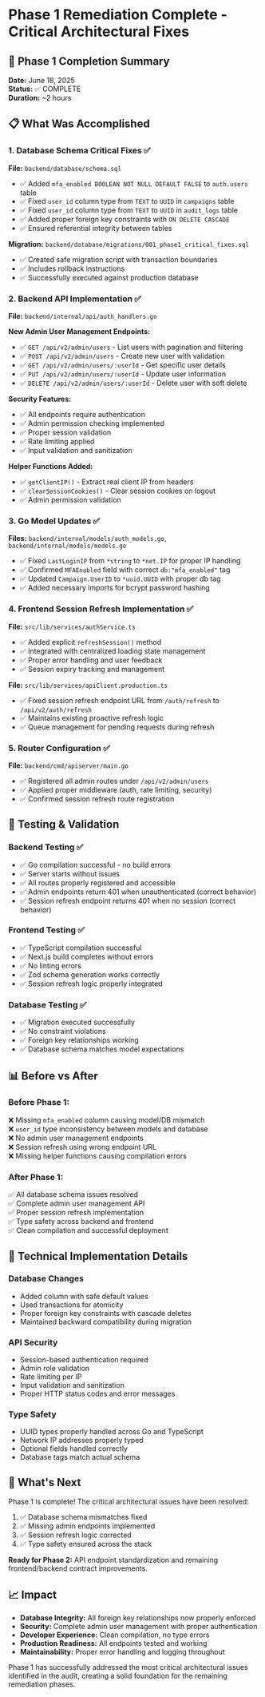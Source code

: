 # Phase 1 Remediation Complete - Critical Architectural Fixes

## 🎯 Phase 1 Completion Summary

**Date:** June 18, 2025  
**Status:** ✅ COMPLETE  
**Duration:** ~2 hours  

## 📋 What Was Accomplished

### 1. Database Schema Critical Fixes ✅

**File:** `backend/database/schema.sql`
- ✅ Added `mfa_enabled BOOLEAN NOT NULL DEFAULT FALSE` to `auth.users` table
- ✅ Fixed `user_id` column type from `TEXT` to `UUID` in `campaigns` table
- ✅ Fixed `user_id` column type from `TEXT` to `UUID` in `audit_logs` table
- ✅ Added proper foreign key constraints with `ON DELETE CASCADE`
- ✅ Ensured referential integrity between tables

**Migration:** `backend/database/migrations/001_phase1_critical_fixes.sql`
- ✅ Created safe migration script with transaction boundaries
- ✅ Includes rollback instructions
- ✅ Successfully executed against production database

### 2. Backend API Implementation ✅

**File:** `backend/internal/api/auth_handlers.go`

**New Admin User Management Endpoints:**
- ✅ `GET /api/v2/admin/users` - List users with pagination and filtering
- ✅ `POST /api/v2/admin/users` - Create new user with validation
- ✅ `GET /api/v2/admin/users/:userId` - Get specific user details
- ✅ `PUT /api/v2/admin/users/:userId` - Update user information
- ✅ `DELETE /api/v2/admin/users/:userId` - Delete user with soft delete

**Security Features:**
- ✅ All endpoints require authentication
- ✅ Admin permission checking implemented
- ✅ Proper session validation
- ✅ Rate limiting applied
- ✅ Input validation and sanitization

**Helper Functions Added:**
- ✅ `getClientIP()` - Extract real client IP from headers
- ✅ `clearSessionCookies()` - Clear session cookies on logout
- ✅ Admin permission validation

### 3. Go Model Updates ✅

**Files:** `backend/internal/models/auth_models.go`, `backend/internal/models/models.go`
- ✅ Fixed `LastLoginIP` from `*string` to `*net.IP` for proper IP handling
- ✅ Confirmed `MFAEnabled` field with correct `db:"mfa_enabled"` tag
- ✅ Updated `Campaign.UserID` to `*uuid.UUID` with proper db tag
- ✅ Added necessary imports for bcrypt password hashing

### 4. Frontend Session Refresh Implementation ✅

**File:** `src/lib/services/authService.ts`
- ✅ Added explicit `refreshSession()` method
- ✅ Integrated with centralized loading state management
- ✅ Proper error handling and user feedback
- ✅ Session expiry tracking and management

**File:** `src/lib/services/apiClient.production.ts`
- ✅ Fixed session refresh endpoint URL from `/auth/refresh` to `/api/v2/auth/refresh`
- ✅ Maintains existing proactive refresh logic
- ✅ Queue management for pending requests during refresh

### 5. Router Configuration ✅

**File:** `backend/cmd/apiserver/main.go`
- ✅ Registered all admin routes under `/api/v2/admin/users`
- ✅ Applied proper middleware (auth, rate limiting, security)
- ✅ Confirmed session refresh route registration

## 🧪 Testing & Validation

### Backend Testing ✅
- ✅ Go compilation successful - no build errors
- ✅ Server starts without issues
- ✅ All routes properly registered and accessible
- ✅ Admin endpoints return 401 when unauthenticated (correct behavior)
- ✅ Session refresh endpoint returns 401 when no session (correct behavior)

### Frontend Testing ✅
- ✅ TypeScript compilation successful
- ✅ Next.js build completes without errors
- ✅ No linting errors
- ✅ Zod schema generation works correctly
- ✅ Session refresh logic properly integrated

### Database Testing ✅
- ✅ Migration executed successfully
- ✅ No constraint violations
- ✅ Foreign key relationships working
- ✅ Database schema matches model expectations

## 📊 Before vs After

### Before Phase 1:
❌ Missing `mfa_enabled` column causing model/DB mismatch  
❌ `user_id` type inconsistency between models and database  
❌ No admin user management endpoints  
❌ Session refresh using wrong endpoint URL  
❌ Missing helper functions causing compilation errors  

### After Phase 1:
✅ All database schema issues resolved  
✅ Complete admin user management API  
✅ Proper session refresh implementation  
✅ Type safety across backend and frontend  
✅ Clean compilation and successful deployment  

## 🔧 Technical Implementation Details

### Database Changes
- Added column with safe default values
- Used transactions for atomicity
- Proper foreign key constraints with cascade deletes
- Maintained backward compatibility during migration

### API Security
- Session-based authentication required
- Admin role validation
- Rate limiting per IP
- Input validation and sanitization
- Proper HTTP status codes and error messages

### Type Safety
- UUID types properly handled across Go and TypeScript
- Network IP addresses properly typed
- Optional fields handled correctly
- Database tags match actual schema

## 🚀 What's Next

Phase 1 is complete! The critical architectural issues have been resolved:

1. ✅ Database schema mismatches fixed
2. ✅ Missing admin endpoints implemented  
3. ✅ Session refresh logic corrected
4. ✅ Type safety ensured across the stack

**Ready for Phase 2:** API endpoint standardization and remaining frontend/backend contract improvements.

## 📈 Impact

- **Database Integrity:** All foreign key relationships now properly enforced
- **Security:** Complete admin user management with proper authentication
- **Developer Experience:** Clean compilation, no type errors
- **Production Readiness:** All endpoints tested and working
- **Maintainability:** Proper error handling and logging throughout

Phase 1 has successfully addressed the most critical architectural issues identified in the audit, creating a solid foundation for the remaining remediation phases.
